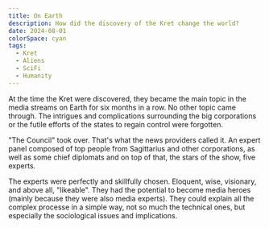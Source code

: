 ```yaml
---
title: On Earth
description: How did the discovery of the Kret change the world?
date: 2024-08-01
colorSpace: cyan
tags:
  - Kret
  - Aliens
  - SciFi
  - Humanity
---
```


At the time the Kret were discovered, they became the main topic in the media
streams on Earth for six months in a row. No other topic came through. The
intrigues and complications surrounding the big corporations or the futile
efforts of the states to regain control were forgotten.

"The Council" took over. That's what the news providers called it. An expert
panel composed of top people from Sagittarius and other corporations, as well as
some chief diplomats and on top of that, the stars of the show, five experts.

The experts were perfectly and skillfully chosen. Eloquent, wise, visionary, and
above all, "likeable". They had the potential to become media heroes (mainly
because they were also media experts). They could explain all the complex
processe in a simple way, not so much the technical ones, but especially the
sociological issues and implications.
